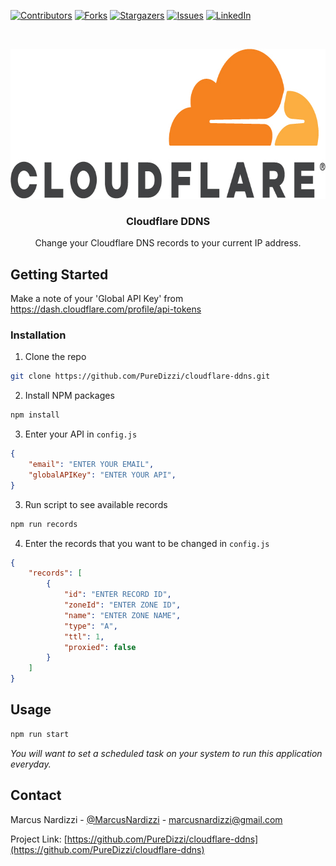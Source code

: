 <!-- PROJECT SHIELDS -->
[![Contributors][contributors-shield]][contributors-url]
[![Forks][forks-shield]][forks-url]
[![Stargazers][stars-shield]][stars-url]
[![Issues][issues-shield]][issues-url]
[![LinkedIn][linkedin-shield]][linkedin-url]


<!-- PROJECT LOGO -->
<br />
<p align="center">
  <a href="https://github.com/PureDizzi/cloudflare-ddns">
    <img src="images/cf-logo-v-rgb.jpg" alt="Logo" width="720" height="240">
  </a>

  <h3 align="center">Cloudflare DDNS</h3>

  <p align="center">
    Change your Cloudflare DNS records to your current IP address.
  </p>
</p>


<!-- GETTING STARTED -->
## Getting Started

Make a note of your 'Global API Key' from https://dash.cloudflare.com/profile/api-tokens


### Installation

1. Clone the repo
```sh
git clone https://github.com/PureDizzi/cloudflare-ddns.git
```
2. Install NPM packages
```sh
npm install
```
3. Enter your API in `config.js`
```json
{
    "email": "ENTER YOUR EMAIL",
    "globalAPIKey": "ENTER YOUR API",
}
```
3. Run script to see available records
```sh
npm run records
```
4. Enter the records that you want to be changed in `config.js`
```json
{
    "records": [
        {
            "id": "ENTER RECORD ID",
            "zoneId": "ENTER ZONE ID",
            "name": "ENTER ZONE NAME",
            "type": "A",
            "ttl": 1,
            "proxied": false
        }
    ]
}
```



<!-- USAGE EXAMPLES -->
## Usage

```sh
npm run start
```

_You will want to set a scheduled task on your system to run this application everyday._



<!-- CONTACT -->
## Contact

Marcus Nardizzi - [@MarcusNardizzi](https://twitter.com/MarcusNardizzi) - marcusnardizzi@gmail.com

Project Link: [https://github.com/PureDizzi/cloudflare-ddns](https://github.com/PureDizzi/cloudflare-ddns)

<!-- MARKDOWN LINKS & IMAGES -->
[contributors-shield]: https://img.shields.io/github/contributors/PureDizzi/cloudflare-ddns.svg?style=for-the-badge
[contributors-url]: https://github.com/PureDizzi/cloudflare-ddns/graphs/contributors
[forks-shield]: https://img.shields.io/github/forks/PureDizzi/cloudflare-ddns?style=for-the-badge
[forks-url]: https://github.com/PureDizzi/cloudflare-ddns/network
[stars-shield]: https://img.shields.io/github/stars/PureDizzi/cloudflare-ddns?style=for-the-badge
[stars-url]: https://github.com/PureDizzi/cloudflare-ddns/stargazers
[issues-shield]: https://img.shields.io/github/issues/PureDizzi/cloudflare-ddns?style=for-the-badge
[issues-url]: https://github.com/PureDizzi/cloudflare-ddns/issues
[linkedin-shield]: https://img.shields.io/badge/-LinkedIn-black.svg?logo=linkedin&colorB=555&style=for-the-badge&
[linkedin-url]: https://www.linkedin.com/in/marcusnardizzi/

